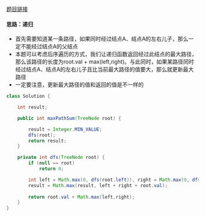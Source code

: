 [题目链接](https://leetcode-cn.com/problems/jC7MId/)

#### 思路：递归
+ 首先需要知道某一条路径，如果同时经过结点A、结点A的左右儿子，那么一定不能经过结点A的父结点
+ 本题可以考虑后序遍历的方式，我们让递归函数返回经过此结点的最大路径，那么该路径的长度为root.val + max(left,right)。与此同时，如果某路径同时经过结点A、结点A的左右儿子且比当前最大路径的值要大，那么就更新最大路径
+ 一定要注意，更新最大路径的值和返回的值是不一样的

```java
class Solution {

    int result;

    public int maxPathSum(TreeNode root) {

        result = Integer.MIN_VALUE;
        dfs(root);
        return result;
    }

    private int dfs(TreeNode root) {
        if (null == root)
            return 0;

        int left = Math.max(0, dfs(root.left)), right = Math.max(0, dfs(root.right));
        result = Math.max(result, left + right + root.val);
        
        return root.val + Math.max(left,right); 
    }
}
```